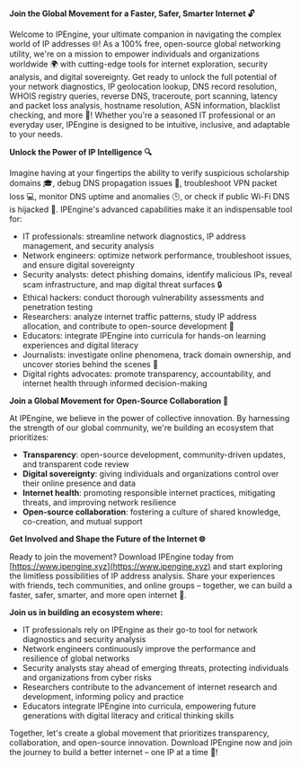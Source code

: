 **Join the Global Movement for a Faster, Safer, Smarter Internet 🔓**

Welcome to IPEngine, your ultimate companion in navigating the complex world of IP addresses 🌐! As a 100% free, open-source global networking utility, we're on a mission to empower individuals and organizations worldwide 🌍 with cutting-edge tools for internet exploration, security analysis, and digital sovereignty. Get ready to unlock the full potential of your network diagnostics, IP geolocation lookup, DNS record resolution, WHOIS registry queries, reverse DNS, traceroute, port scanning, latency and packet loss analysis, hostname resolution, ASN information, blacklist checking, and more 📡! Whether you're a seasoned IT professional or an everyday user, IPEngine is designed to be intuitive, inclusive, and adaptable to your needs.

**Unlock the Power of IP Intelligence 🔍**

Imagine having at your fingertips the ability to verify suspicious scholarship domains 🎓, debug DNS propagation issues 🤔, troubleshoot VPN packet loss 💻, monitor DNS uptime and anomalies 🕒, or check if public Wi-Fi DNS is hijacked 🚫. IPEngine's advanced capabilities make it an indispensable tool for:

* IT professionals: streamline network diagnostics, IP address management, and security analysis
* Network engineers: optimize network performance, troubleshoot issues, and ensure digital sovereignty
* Security analysts: detect phishing domains, identify malicious IPs, reveal scam infrastructure, and map digital threat surfaces 🔒
* Ethical hackers: conduct thorough vulnerability assessments and penetration testing
* Researchers: analyze internet traffic patterns, study IP address allocation, and contribute to open-source development 🤖
* Educators: integrate IPEngine into curricula for hands-on learning experiences and digital literacy
* Journalists: investigate online phenomena, track domain ownership, and uncover stories behind the scenes 📰
* Digital rights advocates: promote transparency, accountability, and internet health through informed decision-making

**Join a Global Movement for Open-Source Collaboration 🚀**

At IPEngine, we believe in the power of collective innovation. By harnessing the strength of our global community, we're building an ecosystem that prioritizes:

* **Transparency**: open-source development, community-driven updates, and transparent code review
* **Digital sovereignty**: giving individuals and organizations control over their online presence and data
* **Internet health**: promoting responsible internet practices, mitigating threats, and improving network resilience
* **Open-source collaboration**: fostering a culture of shared knowledge, co-creation, and mutual support

**Get Involved and Shape the Future of the Internet 🌐**

Ready to join the movement? Download IPEngine today from [https://www.ipengine.xyz](https://www.ipengine.xyz) and start exploring the limitless possibilities of IP address analysis. Share your experiences with friends, tech communities, and online groups – together, we can build a faster, safer, smarter, and more open internet 🌟.

**Join us in building an ecosystem where:**

* IT professionals rely on IPEngine as their go-to tool for network diagnostics and security analysis
* Network engineers continuously improve the performance and resilience of global networks
* Security analysts stay ahead of emerging threats, protecting individuals and organizations from cyber risks
* Researchers contribute to the advancement of internet research and development, informing policy and practice
* Educators integrate IPEngine into curricula, empowering future generations with digital literacy and critical thinking skills

Together, let's create a global movement that prioritizes transparency, collaboration, and open-source innovation. Download IPEngine now and join the journey to build a better internet – one IP at a time 🔗!